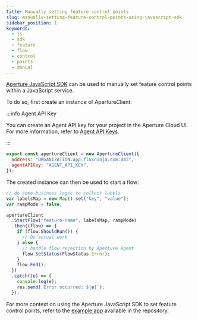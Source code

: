 ```yaml
---
title: Manually setting feature control points
slug: manually-setting-feature-control-points-using-javascript-sdk
sidebar_position: 1
keywords:
  - js
  - sdk
  - feature
  - flow
  - control
  - points
  - manual
---
```


[Aperture JavaScript SDK](https://www.npmjs.com/package/@fluxninja/aperture-js)
can be used to manually set feature control points within a JavaScript service.

To do so, first create an instance of ApertureClient:

:::info Agent API Key

You can create an Agent API key for your project in the Aperture Cloud UI. For
more information, refer to [Agent API Keys](/get-started/agent-api-keys.md).

:::

```javascript
export const apertureClient = new ApertureClient({
  address: "ORGANIZATION.app.fluxninja.com:443",
  agentAPIKey: "AGENT_API_KEY",
});
```

The created instance can then be used to start a flow:

```javascript
// do some business logic to collect labels
var labelsMap = new Map().set("key", "value");
var rampMode = false;

apertureClient
  .StartFlow("feature-name", labelsMap, rampMode)
  .then((flow) => {
    if (flow.ShouldRun()) {
      // Do actual work
    } else {
      // handle flow rejection by Aperture Agent
      flow.SetStatus(FlowStatus.Error);
    }
    flow.End();
  })
  .catch((e) => {
    console.log(e);
    res.send(`Error occurred: ${e}`);
  });
```

For more context on using the Aperture JavaScript SDK to set feature control
points, refer to the [example app][example] available in the repository.

[example]: https://github.com/fluxninja/aperture-js/tree/main/example
